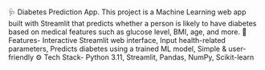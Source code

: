 🩺 Diabetes Prediction App.
This project is a Machine Learning web app built with Streamlit that predicts whether a person is likely to have diabetes based on medical features such as glucose level, BMI, age, and more.
📌 Features-
Interactive Streamlit web interface, Input health-related parameters, Predicts diabetes using a trained ML model, Simple & user-friendly
⚙ Tech Stack-
Python 3.11, Streamlit, Pandas, NumPy, Scikit-learn
